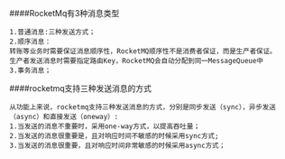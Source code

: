 ####RocketMq有3种消息类型
~~~~
1.普通消息:三种发送方式；
2.顺序消息：
转账等业务时需要保证消息顺序性，RocketMQ顺序性不是消费者保证，而是生产者保证。
生产者发送消息时需要指定路由Key，RocketMQ会自动分配到同一MessageQueue中
3.事务消息；
~~~~

####rocketmq支持三种发送消息的方式
~~~~
从功能上来说，rocketmq支持三种发送消息的方式，分别是同步发送（sync），异步发送（async）和直接发送（oneway）:
1.当发送的消息不重要时，采用one-way方式，以提高吞吐量；
2.当发送的消息很重要是，且对响应时间不敏感的时候采用sync方式;
3.当发送的消息很重要，且对响应时间非常敏感的时候采用async方式；
~~~~


